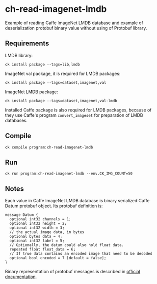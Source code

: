 # ch-read-imagenet-lmdb

Example of reading Caffe ImageNet LMDB database and example of deserialization protobuf binary value without using of Protobuf library.

## Requirements

LMDB library:
```
ck install package --tags=lib,lmdb
```

ImageNet val package, it is required for LMDB packages:
```
ck install package --tags=dataset,imagenet,val
```

ImageNet LMDB package:
```
ck install package --tags=dataset,imagenet,val-lmdb
```
Installed Caffe package is also required for LMDB packages, because of they use Caffe's program `convert_imageset` for preparation of LMDB databases.

## Compile
```
ck compile program:ch-read-imagenet-lmdb
```

## Run
```
ck run program:ch-read-imagenet-lmdb --env.CK_IMG_COUNT=50
```

## Notes
Each value in Caffe ImageNet LMDB database is binary serialized Caffe Datum protobuf object. Its protobuf definition is:
```
message Datum {
  optional int32 channels = 1;
  optional int32 height = 2;
  optional int32 width = 3;
  // the actual image data, in bytes
  optional bytes data = 4;
  optional int32 label = 5;
  // Optionally, the datum could also hold float data.
  repeated float float_data = 6;
  // If true data contains an encoded image that need to be decoded
  optional bool encoded = 7 [default = false];
}
````
Binary representation of protobuf messages is described in [official documentation](https://developers.google.com/protocol-buffers/docs/encoding).